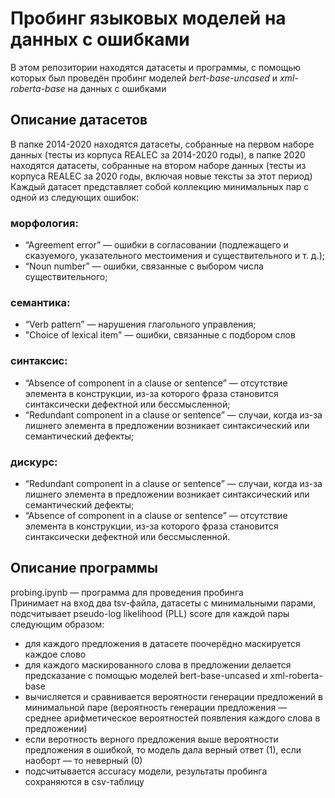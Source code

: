 # Пробинг языковых моделей на данных с ошибками  
В этом репозитории находятся датасеты и программы, с помощью которых был проведён пробинг моделей *bert-base-uncased* и *xml-roberta-base* на данных с ошибками  
## Описание датасетов  
В папке 2014-2020 находятся датасеты, собранные на первом наборе данных (тесты из корпуса REALEC за 2014-2020 годы), в папке 2020 находятся датасеты, собранные на втором наборе данных (тесты из корпуса REALEC за 2020 годы, включая новые тексты за этот период)  
Каждый датасет представляет собой коллекцию минимальных пар с одной из следующих ошибок:  
### морфология:
- “Agreement error” — ошибки в согласовании (подлежащего и сказуемого, указательного местоимения и существительного и т. д.);
- “Noun number” — ошибки, связанные с выбором числа существительного;
### семантика:  
- “Verb pattern” — нарушения глагольного управления;
- "Choice of lexical item" — ошибки, связанные с подбором слов
### синтаксис:
- “Absence of component in a clause or sentence” — отсутствие элемента в конструкции, из-за которого фраза становится синтаксически дефектной или бессмысленной;
- “Redundant component in a clause or sentence” — случаи, когда из-за лишнего элемента в предложении возникает синтаксический или семантический дефекты;
### дискурс:
- “Redundant component in a clause or sentence” — случаи, когда из-за лишнего элемента в предложении возникает синтаксический или семантический дефекты;
- “Absence of component in a clause or sentence” — отсутствие элемента в конструкции, из-за которого фраза становится синтаксически дефектной или бессмысленной.
## Описание программы  
probing.ipynb — программа для проведения пробинга  
Принимает на вход два tsv-файла, датасеты с минимальными парами, подсчитывает pseudo-log likelihood (PLL) score для каждой пары следующим образом:  
- для каждого предложения в датасете поочерёдно маскируется каждое слово
- для каждого маскированного слова в предложении делается предсказание с помощью моделей bert-base-uncased и xml-roberta-base
- вычисляется и сравнивается вероятности генерации предложений в минимальной паре (вероятность генерации предложения — среднее арифметическое вероятностей появления каждого слова в предложении)
- если веротность верного предложения выше вероятности предложения в ошибкой, то модель дала верный ответ (1), если наоборт — то неверный (0)
- подсчитывается accuracy модели, результаты пробинга сохраняются в csv-таблицу

